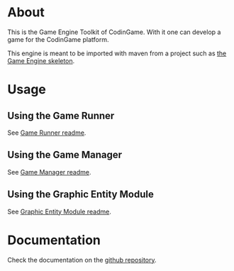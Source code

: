 # About

This is the Game Engine Toolkit of CodinGame. With it one can develop a game for the CodinGame platform.

This engine is meant to be imported with maven from a project such as [the Game Engine skeleton](https://github.com/CodinGame/game-skeleton).

# Usage

## Using the Game Runner

See [Game Runner readme](runner/).

## Using the Game Manager

See [Game Manager readme](engine/core/).

## Using the Graphic Entity Module

See [Graphic Entity Module readme](engine/modules/entities/).

# Documentation

Check the documentation on the [github repository](https://github.com/CodinGame/codingame-sdk-doc).
